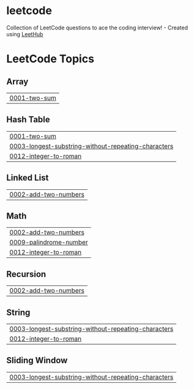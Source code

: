 # leetcode
Collection of LeetCode questions to ace the coding interview! - Created using [LeetHub](https://github.com/QasimWani/LeetHub)

<!---LeetCode Topics Start-->
# LeetCode Topics
## Array
|  |
| ------- |
| [0001-two-sum](https://github.com/abelkristv/leetcode/tree/master/0001-two-sum) |
## Hash Table
|  |
| ------- |
| [0001-two-sum](https://github.com/abelkristv/leetcode/tree/master/0001-two-sum) |
| [0003-longest-substring-without-repeating-characters](https://github.com/abelkristv/leetcode/tree/master/0003-longest-substring-without-repeating-characters) |
| [0012-integer-to-roman](https://github.com/abelkristv/leetcode/tree/master/0012-integer-to-roman) |
## Linked List
|  |
| ------- |
| [0002-add-two-numbers](https://github.com/abelkristv/leetcode/tree/master/0002-add-two-numbers) |
## Math
|  |
| ------- |
| [0002-add-two-numbers](https://github.com/abelkristv/leetcode/tree/master/0002-add-two-numbers) |
| [0009-palindrome-number](https://github.com/abelkristv/leetcode/tree/master/0009-palindrome-number) |
| [0012-integer-to-roman](https://github.com/abelkristv/leetcode/tree/master/0012-integer-to-roman) |
## Recursion
|  |
| ------- |
| [0002-add-two-numbers](https://github.com/abelkristv/leetcode/tree/master/0002-add-two-numbers) |
## String
|  |
| ------- |
| [0003-longest-substring-without-repeating-characters](https://github.com/abelkristv/leetcode/tree/master/0003-longest-substring-without-repeating-characters) |
| [0012-integer-to-roman](https://github.com/abelkristv/leetcode/tree/master/0012-integer-to-roman) |
## Sliding Window
|  |
| ------- |
| [0003-longest-substring-without-repeating-characters](https://github.com/abelkristv/leetcode/tree/master/0003-longest-substring-without-repeating-characters) |
<!---LeetCode Topics End-->